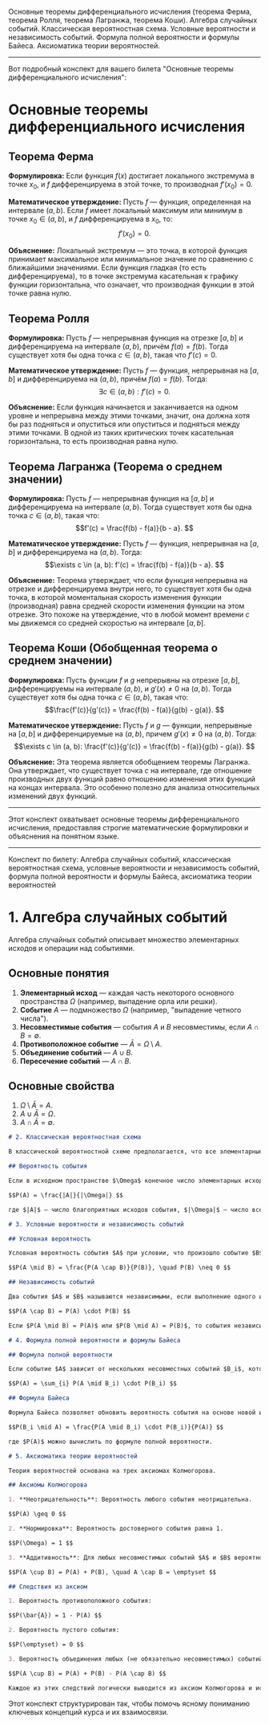 Основные теоремы дифференциального исчисления (теорема Ферма, теорема  Ролля, теорема Лагранжа, теорема Коши).
Алгебра случайных событий. Классическая вероятностная схема. Условные вероятности и независимость событий. Формула полной вероятности и формулы Байеса. Аксиоматика теории вероятностей.

---

Вот подробный конспект для вашего билета "Основные теоремы дифференциального исчисления":

# Основные теоремы дифференциального исчисления

## Теорема Ферма
**Формулировка:**
Если функция $f(x)$ достигает локального экстремума в точке $x_0$, и $f$ дифференцируема в этой точке, то производная $f'(x_0) = 0$.

**Математическое утверждение:**
Пусть $f$ — функция, определенная на интервале $(a, b)$. Если $f$ имеет локальный максимум или минимум в точке $x_0 \in (a, b)$, и $f$ дифференцируема в $x_0$, то:
$$f'(x_0) = 0. $$

**Объяснение:**
Локальный экстремум — это точка, в которой функция принимает максимальное или минимальное значение по сравнению с ближайшими значениями. Если функция гладкая (то есть дифференцируема), то в точке экстремума касательная к графику функции горизонтальна, что означает, что производная функции в этой точке равна нулю.

## Теорема Ролля
**Формулировка:**
Пусть $f$ — непрерывная функция на отрезке $[a, b]$ и дифференцируема на интервале $(a, b)$, причём $f(a) = f(b)$. Тогда существует хотя бы одна точка $c \in (a, b)$, такая что $f'(c) = 0$.

**Математическое утверждение:**
Пусть $f$ — функция, непрерывная на $[a, b]$ и дифференцируема на $(a, b)$, причём $f(a) = f(b)$. Тогда:
$$\exists c \in (a, b): f'(c) = 0. $$

**Объяснение:**
Если функция начинается и заканчивается на одном уровне и непрерывна между этими точками, значит, она должна хотя бы раз подняться и опуститься или опуститься и подняться между этими точками. В одной из таких критических точек касательная горизонтальна, то есть производная равна нулю.

## Теорема Лагранжа (Теорема о среднем значении)
**Формулировка:**
Пусть $f$ — непрерывная функция на $[a, b]$ и дифференцируема на интервале $(a, b)$. Тогда существует хотя бы одна точка $c \in (a, b)$, такая что:
$$f'(c) = \frac{f(b) - f(a)}{b - a}. $$

**Математическое утверждение:**
Пусть $f$ — функция, непрерывная на $[a, b]$ и дифференцируема на $(a, b)$. Тогда:
$$\exists c \in (a, b): f'(c) = \frac{f(b) - f(a)}{b - a}. $$

**Объяснение:**
Теорема утверждает, что если функция непрерывна на отрезке и дифференцируема внутри него, то существует хотя бы одна точка, в которой моментальная скорость изменения функции (производная) равна средней скорости изменения функции на этом отрезке. Это похоже на утверждение, что в любой момент времени $c$ мы движемся со средней скоростью на интервале $[a, b]$.

## Теорема Коши (Обобщенная теорема о среднем значении)
**Формулировка:**
Пусть функции $f$ и $g$ непрерывны на отрезке $[a, b]$, дифференцируемы на интервале $(a, b)$, и $g'(x) \neq 0$ на $(a, b)$. Тогда существует хотя бы одна точка $c \in (a, b)$, такая что:
$$\frac{f'(c)}{g'(c)} = \frac{f(b) - f(a)}{g(b) - g(a)}. $$

**Математическое утверждение:**
Пусть $f$ и $g$ — функции, непрерывные на $[a, b]$ и дифференцируемые на $(a, b)$, причем $g'(x) \neq 0$ на $(a, b)$. Тогда:
$$\exists c \in (a, b): \frac{f'(c)}{g'(c)} = \frac{f(b) - f(a)}{g(b) - g(a)}. $$

**Объяснение:**
Эта теорема является обобщением теоремы Лагранжа. Она утверждает, что существует точка $c$ на интервале, где отношение производных двух функций равно отношению изменения этих функций на концах интервала. Это особенно полезно для анализа относительных изменений двух функций.

---

Этот конспект охватывает основные теоремы дифференциального исчисления, предоставляя строгие математические формулировки и объяснения на понятном языке.

---

Конспект по билету: Алгебра случайных событий, классическая вероятностная схема, условные вероятности и независимость событий, формула полной вероятности и формулы Байеса, аксиоматика теории вероятностей

# 1. Алгебра случайных событий

Алгебра случайных событий описывает множество элементарных исходов и операции над событиями.

## Основные понятия

1. **Элементарный исход** — каждая часть некоторого основного пространства $\Omega$ (например, выпадение орла или решки).
2. **Событие** $A$ — подмножество $\Omega$ (например, "выпадение четного числа").
3. **Несовместимые события** — события $A$ и $B$ несовместимы, если $A \cap B = \emptyset$.
4. **Противоположное событие** — $\bar{A} = \Omega \setminus A$.
5. **Объединение событий** — $A \cup B$.
6. **Пересечение событий** — $A \cap B$.

## Основные свойства

1. $\Omega \setminus \bar{A} = A$.
2. $A \cup \bar{A} = \Omega$.
3. $A \cap \bar{A} = \emptyset$.

```markdown
# 2. Классическая вероятностная схема

В классической вероятностной схеме предполагается, что все элементарные исходы равновозможны.

## Вероятность события

Если в исходном пространстве $\Omega$ конечное число элементарных исходов и все они равновозможны, то вероятность события $A$ вычисляется как отношение числа благоприятных исходов к общему числу исходов.

$$P(A) = \frac{|A|}{|\Omega|} $$

где $|A|$ — число благоприятных исходов события, $|\Omega|$ — число всех исходов.
```

```markdown
# 3. Условные вероятности и независимость событий

## Условная вероятность

Условная вероятность события $A$ при условии, что произошло событие $B$, определяется как:

$$P(A \mid B) = \frac{P(A \cap B)}{P(B)}, \quad P(B) \neq 0 $$

## Независимость событий

Два события $A$ и $B$ называются независимыми, если выполнение одного из них не влияет на вероятность наступления другого.

$$P(A \cap B) = P(A) \cdot P(B) $$

Если $P(A \mid B) = P(A)$ или $P(B \mid A) = P(B)$, то события независимы.
```

```markdown
# 4. Формула полной вероятности и формулы Байеса

## Формула полной вероятности

Если событие $A$ зависит от нескольких несовместных событий $B_i$, которые образуют полную группу (то есть $\bigcup_{i}B_i = \Omega$ и $B_i \cap B_j = \emptyset$ при $i \neq j$), то вероятность события $A$ можно найти с использованием формулы полной вероятности:

$$P(A) = \sum_{i} P(A \mid B_i) \cdot P(B_i) $$

## Формула Байеса

Формула Байеса позволяет обновить вероятность события на основе новой информации.

$$P(B_i \mid A) = \frac{P(A \mid B_i) \cdot P(B_i)}{P(A)} $$

где $P(A)$ можно вычислить по формуле полной вероятности.
```

```markdown
# 5. Аксиоматика теории вероятностей

Теория вероятностей основана на трех аксиомах Колмогорова.

## Аксиомы Колмогорова

1. **Неотрицательность**: Вероятность любого события неотрицательна.

$$P(A) \geq 0 $$

2. **Нормировка**: Вероятность достоверного события равна 1.

$$P(\Omega) = 1 $$

3. **Аддитивность**: Для любых несовместимых событий $A$ и $B$ вероятность их объединения равна сумме вероятностей этих событий.

$$P(A \cup B) = P(A) + P(B), \quad A \cap B = \emptyset $$

## Следствия из аксиом

1. Вероятность противоположного события:

$$P(\bar{A}) = 1 - P(A) $$

2. Вероятность пустого события:

$$P(\emptyset) = 0 $$

3. Вероятность объединения любых (не обязательно несовместимых) событий:

$$P(A \cup B) = P(A) + P(B) - P(A \cap B) $$

Каждое из этих следствий логически выводится из аксиом Колмогорова и используется для решения задач теории вероятностей.
```

Этот конспект структурирован так, чтобы помочь ясному пониманию ключевых концепций курса и их взаимосвязи.